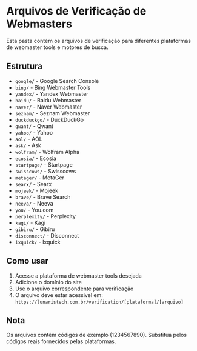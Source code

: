 # Arquivos de Verificação de Webmasters

Esta pasta contém os arquivos de verificação para diferentes plataformas de webmaster tools e motores de busca.

## Estrutura

- `google/` - Google Search Console
- `bing/` - Bing Webmaster Tools
- `yandex/` - Yandex Webmaster
- `baidu/` - Baidu Webmaster
- `naver/` - Naver Webmaster
- `seznam/` - Seznam Webmaster
- `duckduckgo/` - DuckDuckGo
- `qwant/` - Qwant
- `yahoo/` - Yahoo
- `aol/` - AOL
- `ask/` - Ask
- `wolfram/` - Wolfram Alpha
- `ecosia/` - Ecosia
- `startpage/` - Startpage
- `swisscows/` - Swisscows
- `metager/` - MetaGer
- `searx/` - Searx
- `mojeek/` - Mojeek
- `brave/` - Brave Search
- `neeva/` - Neeva
- `you/` - You.com
- `perplexity/` - Perplexity
- `kagi/` - Kagi
- `gibiru/` - Gibiru
- `disconnect/` - Disconnect
- `ixquick/` - Ixquick

## Como usar

1. Acesse a plataforma de webmaster tools desejada
2. Adicione o domínio do site
3. Use o arquivo correspondente para verificação
4. O arquivo deve estar acessível em: `https://lunaristech.com.br/verification/[plataforma]/[arquivo]`

## Nota

Os arquivos contêm códigos de exemplo (1234567890). Substitua pelos códigos reais fornecidos pelas plataformas.
